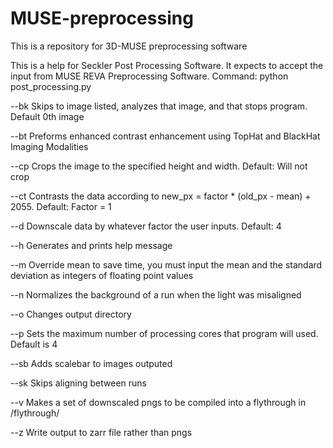 # MUSE-preprocessing
This is a repository for 3D-MUSE preprocessing software

This is a help for Seckler Post Processing Software.
It expects to accept the input from MUSE REVA Preprocessing Software.
Command: python post_processing.py <File Name> <Path to Data> <Run Array> <Options>

--bk <break point> 		Skips to image listed, analyzes that image, and that stops program. Default 0th image

--bt 		Preforms enhanced contrast enhancement using TopHat and BlackHat Imaging Modalities 

--cp <height min> <height max> <width min> <width max> 		Crops the image to the specified height and width. Default: Will not crop 

--ct <contrast factor> 		Contrasts the data according to new_px = factor * (old_px - mean) + 2055. Default: Factor = 1 

--d <scaling factor> 		Downscale data by whatever factor the user inputs. Default: 4 

--h 		Generates and prints help message 

--m <mean> <std> 		Override mean to save time, you must input the mean and the standard deviation as integers of floating point values 

--n <run start> <run end> <background min height> <background max height> 		Normalizes the background of a run when the light was misaligned 

--o <path> 		Changes output directory 

--p <processors> 		Sets the maximum number of processing cores that program will used. Default is 4 

--sb 		Adds scalebar to images outputed 

--sk 		Skips aligning between runs 

--v 		Makes a set of downscaled pngs to be compiled into a flythrough in /flythrough/ 

--z 		Write output to zarr file rather than pngs 
